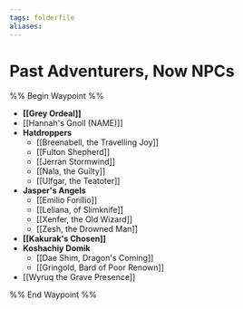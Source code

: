 ```yaml
---
tags: folderfile
aliases:
---
```


# Past Adventurers, Now NPCs
%% Begin Waypoint %%
- **[[Grey Ordeal]]**
- [[Hannah's Gnoll (NAME)]]
- **Hatdroppers**
	- [[Breenabell, the Travelling Joy]]
	- [[Fulton Shepherd]]
	- [[Jerran Stormwind]]
	- [[Nala, the Guilty]]
	- [[Ulfgar, the Teatoter]]
- **Jasper's Angels**
	- [[Emilio Forillio]]
	- [[Leliana, of Slimknife]]
	- [[Xenfer, the Old Wizard]]
	- [[Zesh, the Drowned Man]]
- **[[Kakurak's Chosen]]**
- **Koshachiy Domik**
	- [[Dae Shim, Dragon's Coming]]
	- [[Gringold, Bard of Poor Renown]]
- [[Wyruq the Grave Presence]]

%% End Waypoint %%
